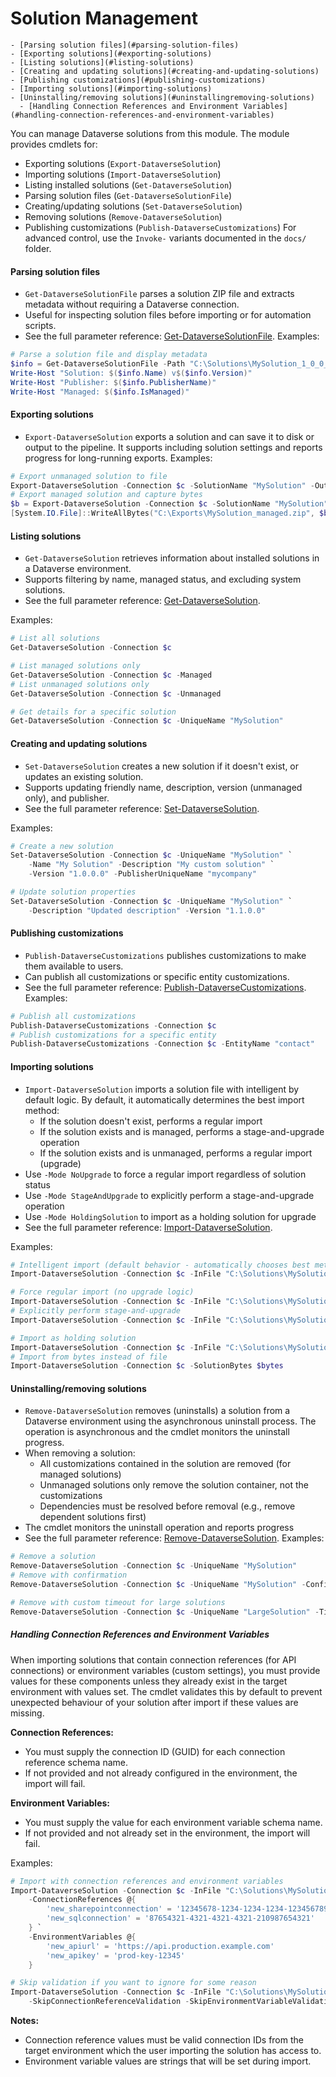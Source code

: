 # Solution Management

<!-- TOC -->
    - [Parsing solution files](#parsing-solution-files)
    - [Exporting solutions](#exporting-solutions)
    - [Listing solutions](#listing-solutions)
    - [Creating and updating solutions](#creating-and-updating-solutions)
    - [Publishing customizations](#publishing-customizations)
    - [Importing solutions](#importing-solutions)
    - [Uninstalling/removing solutions](#uninstallingremoving-solutions)
      - [Handling Connection References and Environment Variables](#handling-connection-references-and-environment-variables)
<!-- /TOC -->


You can manage Dataverse solutions from this module. The module provides cmdlets for:
- Exporting solutions (`Export-DataverseSolution`)
- Importing solutions (`Import-DataverseSolution`)
- Listing installed solutions (`Get-DataverseSolution`)
- Parsing solution files (`Get-DataverseSolutionFile`)
- Creating/updating solutions (`Set-DataverseSolution`)
- Removing solutions (`Remove-DataverseSolution`)
- Publishing customizations (`Publish-DataverseCustomizations`)
For advanced control, use the `Invoke-` variants documented in the `docs/` folder.
#### Parsing solution files
- `Get-DataverseSolutionFile` parses a solution ZIP file and extracts metadata without requiring a Dataverse connection.
- Useful for inspecting solution files before importing or for automation scripts.
- See the full parameter reference: [Get-DataverseSolutionFile](../../Rnwood.Dataverse.Data.PowerShell/docs/Get-DataverseSolutionFile.md).
Examples:
```powershell
# Parse a solution file and display metadata
$info = Get-DataverseSolutionFile -Path "C:\Solutions\MySolution_1_0_0_0.zip"
Write-Host "Solution: $($info.Name) v$($info.Version)"
Write-Host "Publisher: $($info.PublisherName)"
Write-Host "Managed: $($info.IsManaged)"
```
#### Exporting solutions
- `Export-DataverseSolution` exports a solution and can save it to disk or output to the pipeline. It supports including solution settings and reports progress for long-running exports.
Examples:
```powershell
# Export unmanaged solution to file
Export-DataverseSolution -Connection $c -SolutionName "MySolution" -OutFile "C:\Exports\MySolution.zip"
# Export managed solution and capture bytes
$b = Export-DataverseSolution -Connection $c -SolutionName "MySolution" -Managed -PassThru
[System.IO.File]::WriteAllBytes("C:\Exports\MySolution_managed.zip", $b)
```

#### Listing solutions

- `Get-DataverseSolution` retrieves information about installed solutions in a Dataverse environment.
- Supports filtering by name, managed status, and excluding system solutions.
- See the full parameter reference: [Get-DataverseSolution](../../Rnwood.Dataverse.Data.PowerShell/docs/Get-DataverseSolution.md).

Examples:

```powershell
# List all solutions
Get-DataverseSolution -Connection $c

# List managed solutions only
Get-DataverseSolution -Connection $c -Managed
# List unmanaged solutions only
Get-DataverseSolution -Connection $c -Unmanaged

# Get details for a specific solution
Get-DataverseSolution -Connection $c -UniqueName "MySolution"
```

#### Creating and updating solutions

- `Set-DataverseSolution` creates a new solution if it doesn't exist, or updates an existing solution.
- Supports updating friendly name, description, version (unmanaged only), and publisher.
- See the full parameter reference: [Set-DataverseSolution](../../Rnwood.Dataverse.Data.PowerShell/docs/Set-DataverseSolution.md).

Examples:

```powershell
# Create a new solution
Set-DataverseSolution -Connection $c -UniqueName "MySolution" `
    -Name "My Solution" -Description "My custom solution" `
    -Version "1.0.0.0" -PublisherUniqueName "mycompany"

# Update solution properties
Set-DataverseSolution -Connection $c -UniqueName "MySolution" `
    -Description "Updated description" -Version "1.1.0.0"
```
#### Publishing customizations
- `Publish-DataverseCustomizations` publishes customizations to make them available to users.
- Can publish all customizations or specific entity customizations.
- See the full parameter reference: [Publish-DataverseCustomizations](../../Rnwood.Dataverse.Data.PowerShell/docs/Publish-DataverseCustomizations.md).
Examples:
```powershell
# Publish all customizations
Publish-DataverseCustomizations -Connection $c
# Publish customizations for a specific entity
Publish-DataverseCustomizations -Connection $c -EntityName "contact"
```
#### Importing solutions
- `Import-DataverseSolution` imports a solution file with intelligent by default logic. By default, it automatically determines the best import method:
  - If the solution doesn't exist, performs a regular import
  - If the solution exists and is managed, performs a stage-and-upgrade operation
  - If the solution exists and is unmanaged, performs a regular import (upgrade)
- Use `-Mode NoUpgrade` to force a regular import regardless of solution status
- Use `-Mode StageAndUpgrade` to explicitly perform a stage-and-upgrade operation
- Use `-Mode HoldingSolution` to import as a holding solution for upgrade
- See the full parameter reference: [Import-DataverseSolution](../../Rnwood.Dataverse.Data.PowerShell/docs/Import-DataverseSolution.md).

Examples:

```powershell
# Intelligent import (default behavior - automatically chooses best method)
Import-DataverseSolution -Connection $c -InFile "C:\Solutions\MySolution.zip"

# Force regular import (no upgrade logic)
Import-DataverseSolution -Connection $c -InFile "C:\Solutions\MySolution.zip" -Mode NoUpgrade
# Explicitly perform stage-and-upgrade
Import-DataverseSolution -Connection $c -InFile "C:\Solutions\MySolution.zip" -Mode StageAndUpgrade

# Import as holding solution
Import-DataverseSolution -Connection $c -InFile "C:\Solutions\MySolution.zip" -Mode HoldingSolution
# Import from bytes instead of file
Import-DataverseSolution -Connection $c -SolutionBytes $bytes
```
#### Uninstalling/removing solutions
- `Remove-DataverseSolution` removes (uninstalls) a solution from a Dataverse environment using the asynchronous uninstall process. The operation is asynchronous and the cmdlet monitors the uninstall progress.
- When removing a solution:
  - All customizations contained in the solution are removed (for managed solutions)
  - Unmanaged solutions only remove the solution container, not the customizations
  - Dependencies must be resolved before removal (e.g., remove dependent solutions first)
- The cmdlet monitors the uninstall operation and reports progress
- See the full parameter reference: [Remove-DataverseSolution](../../Rnwood.Dataverse.Data.PowerShell/docs/Remove-DataverseSolution.md).
Examples:
```powershell
# Remove a solution
Remove-DataverseSolution -Connection $c -UniqueName "MySolution"
# Remove with confirmation
Remove-DataverseSolution -Connection $c -UniqueName "MySolution" -Confirm

# Remove with custom timeout for large solutions
Remove-DataverseSolution -Connection $c -UniqueName "LargeSolution" -TimeoutSeconds 1200 -PollingIntervalSeconds 10
```

##### Handling Connection References and Environment Variables

When importing solutions that contain connection references (for API connections) or environment variables (custom settings), you must provide values for these components unless they already exist in the target environment with values set. The cmdlet validates this by default to prevent unexpected behaviour of your solution after import if these values are missing.

**Connection References:**
- You must supply the connection ID (GUID) for each connection reference schema name.
- If not provided and not already configured in the environment, the import will fail.

**Environment Variables:**
- You must supply the value for each environment variable schema name.
- If not provided and not already set in the environment, the import will fail.

Examples:

```powershell
# Import with connection references and environment variables
Import-DataverseSolution -Connection $c -InFile "C:\Solutions\MySolution.zip" `
    -ConnectionReferences @{
        'new_sharepointconnection' = '12345678-1234-1234-1234-123456789012'
        'new_sqlconnection' = '87654321-4321-4321-4321-210987654321'
    } `
    -EnvironmentVariables @{
        'new_apiurl' = 'https://api.production.example.com'
        'new_apikey' = 'prod-key-12345'
    }

# Skip validation if you want to ignore for some reason
Import-DataverseSolution -Connection $c -InFile "C:\Solutions\MySolution.zip" `
    -SkipConnectionReferenceValidation -SkipEnvironmentVariableValidation
```
**Notes:**
- Connection reference values must be valid connection IDs from the target environment which the user importing the solution has access to.
- Environment variable values are strings that will be set during import.


